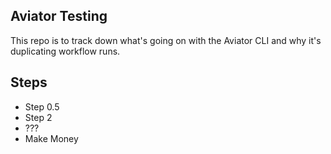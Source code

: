 Aviator Testing
---------------

This repo is to track down what's going on with the Aviator CLI and why it's duplicating workflow runs.

Steps
-----

* Step 0.5
* Step 2
* ???
* Make Money
